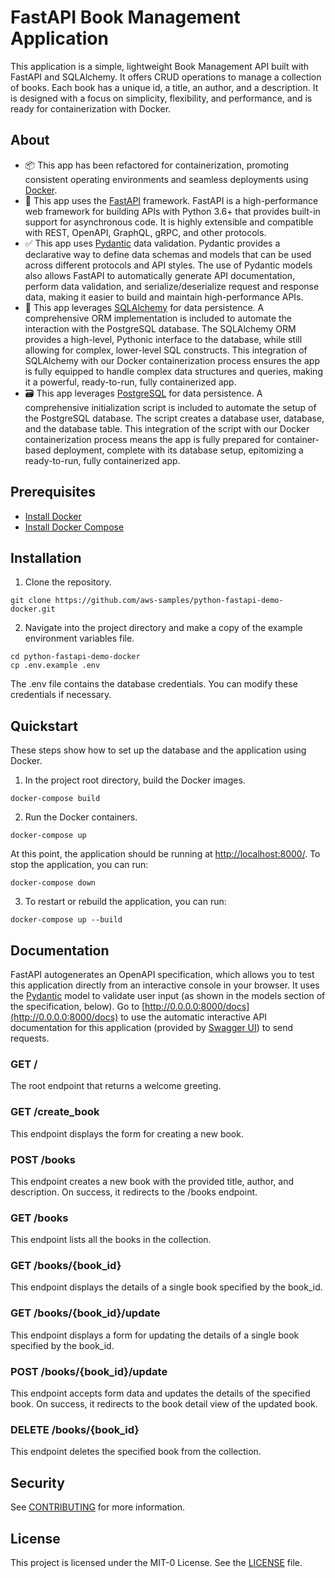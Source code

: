 # FastAPI Book Management Application
This application is a simple, lightweight Book Management API built with FastAPI and SQLAlchemy. It offers CRUD operations to manage a collection of books. Each book has a unique id, a title, an author, and a description. It is designed with a focus on simplicity, flexibility, and performance, and is ready for containerization with Docker.

## About
- 📦 This app has been refactored for containerization, promoting consistent operating environments and seamless deployments using [Docker](https://www.docker.com/).
- 🚀 This app uses the [FastAPI](https://fastapi.tiangolo.com/) framework. FastAPI is a high-performance web framework for building APIs with Python 3.6+ that provides built-in support for asynchronous code. It is highly extensible and compatible with REST, OpenAPI, GraphQL, gRPC, and other protocols.
-  ✅ This app uses [Pydantic](https://docs.pydantic.dev/) data validation. Pydantic provides a declarative way to define data schemas and models that can be used across different protocols and API styles. The use of Pydantic models also allows FastAPI to automatically generate API documentation, perform data validation, and serialize/deserialize request and response data, making it easier to build and maintain high-performance APIs.
-  💾 This app leverages [SQLAlchemy](https://www.sqlalchemy.org/) for data persistence. A comprehensive ORM implementation is included to automate the interaction with the PostgreSQL database. The SQLAlchemy ORM provides a high-level, Pythonic interface to the database, while still allowing for complex, lower-level SQL constructs. This integration of SQLAlchemy with our Docker containerization process ensures the app is fully equipped to handle complex data structures and queries, making it a powerful, ready-to-run, fully containerized app.
-  🗃️ This app leverages [PostgreSQL](https://www.postgresql.org/) for data persistence. A comprehensive initialization script is included to automate the setup of the PostgreSQL database. The script creates a database user, database, and the database table. This integration of the script with our Docker containerization process means the app is fully prepared for container-based deployment, complete with its database setup, epitomizing a ready-to-run, fully containerized app.

## Prerequisites
- [Install Docker](https://docs.docker.com/get-docker/)
- [Install Docker Compose](https://docs.docker.com/compose/install/)

## Installation
1. Clone the repository.
```
git clone https://github.com/aws-samples/python-fastapi-demo-docker.git
```
2. Navigate into the project directory and make a copy of the example environment variables file.
```
cd python-fastapi-demo-docker
cp .env.example .env
```
The .env file contains the database credentials. You can modify these credentials if necessary.

## Quickstart
These steps show how to set up the database and the application using Docker.

1. In the project root directory, build the Docker images.
```
docker-compose build
```

2. Run the Docker containers.
```
docker-compose up
```
At this point, the application should be running at [http://localhost:8000/](http://localhost:8000/). To stop the application, you can run:
```
docker-compose down
```
3. To restart or rebuild the application, you can run:
```
docker-compose up --build
```

## Documentation
FastAPI autogenerates an OpenAPI specification, which allows you to test this application directly from an interactive console in your browser. It uses the [Pydantic](https://docs.pydantic.dev/) model to validate user input (as shown in the models section of the specification, below). Go to [http://0.0.0.0:8000/docs](http://0.0.0.0:8000/docs) to use the automatic interactive API documentation for this application (provided by [Swagger UI](https://github.com/swagger-api/swagger-ui)) to send requests. 

### GET /
The root endpoint that returns a welcome greeting.

### GET /create_book
This endpoint displays the form for creating a new book.

### POST /books
This endpoint creates a new book with the provided title, author, and description. On success, it redirects to the /books endpoint.

### GET /books
This endpoint lists all the books in the collection.

### GET /books/{book_id}
This endpoint displays the details of a single book specified by the book_id.

### GET /books/{book_id}/update
This endpoint displays a form for updating the details of a single book specified by the book_id.

### POST /books/{book_id}/update
This endpoint accepts form data and updates the details of the specified book. On success, it redirects to the book detail view of the updated book.

### DELETE /books/{book_id}
This endpoint deletes the specified book from the collection.

## Security

See [CONTRIBUTING](CONTRIBUTING.md#security-issue-notifications) for more information.

## License

This project is licensed under the MIT-0 License. See the [LICENSE](LICENSE) file.

